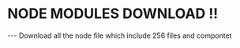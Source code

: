 <H1>NODE MODULES DOWNLOAD !!</H1>
---
Download all the node file 
which include 256 files and compontet
